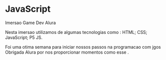 # JavaScript
Imersao Game Dev Alura


Nesta imersao utilizamos de algumas tecnologias como :
HTML;
CSS;
JavaScript;
P5 JS.


Foi uma otima semana para iniciar nossos passos na programacao com jgos 
Obrigada Alura por nos proporcionar momentos como esse .
